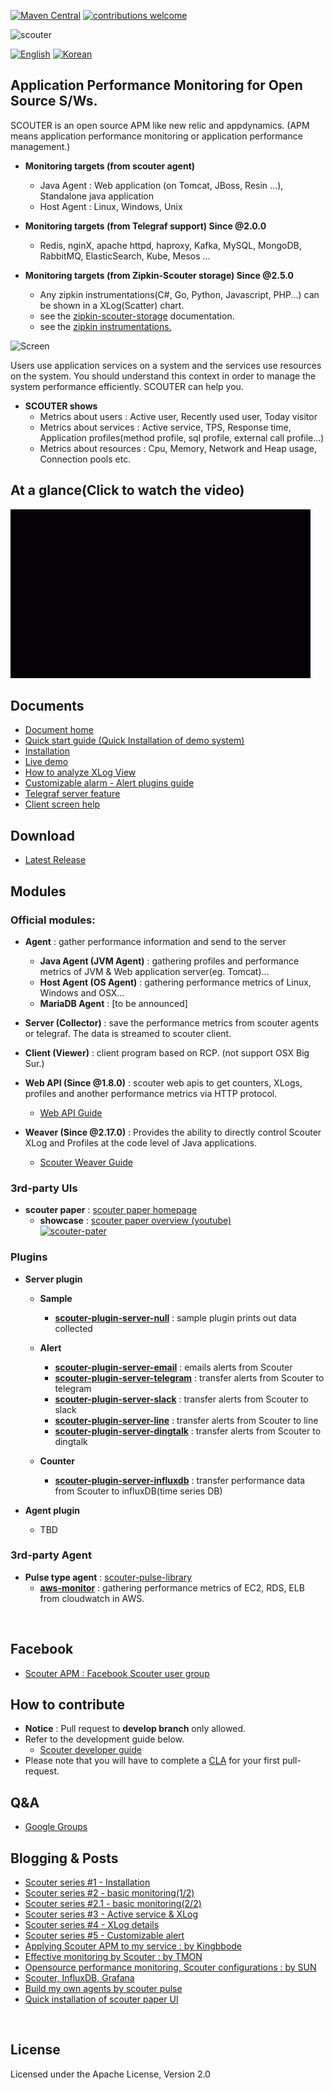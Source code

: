[![Maven Central](https://maven-badges.herokuapp.com/maven-central/io.github.scouter-project/scouter-parent/badge.svg?t=1)](https://maven-badges.herokuapp.com/maven-central/io.github.scouter-project/scouter-parent)
[![contributions welcome](https://img.shields.io/badge/contributions-welcome-brightgreen.svg?style=flat)](https://github.com/scouter-project/scouter/issues)


![scouter](./scouter.document/img/main/scouter-logo-w200.png)

[![English](https://img.shields.io/badge/language-English-orange.svg)](README.md) [![Korean](https://img.shields.io/badge/language-Korean-blue.svg)](README_kr.md)

## Application Performance Monitoring for Open Source S/Ws.
SCOUTER is an open source APM like new relic and appdynamics.
(APM means application performance monitoring or application performance management.)

 - **Monitoring targets (from scouter agent)**
   - Java Agent : Web application (on Tomcat, JBoss, Resin ...), Standalone java application
   - Host Agent : Linux, Windows, Unix

 - **Monitoring targets (from Telegraf support) Since @2.0.0**
   - Redis, nginX, apache httpd, haproxy, Kafka, MySQL, MongoDB, RabbitMQ, ElasticSearch, Kube, Mesos ...

 - **Monitoring targets (from Zipkin-Scouter storage) Since @2.5.0**
   - Any zipkin instrumentations(C#, Go, Python, Javascript, PHP...) can be shown in a XLog(Scatter) chart. 
   - see the [zipkin-scouter-storage](https://github.com/scouter-project/zipkin-scouter) documentation.
   - see the [zipkin instrumentations.](https://zipkin.io/pages/extensions_choices.html)  
  
![Screen](./scouter.document/img/main/dashboard-sample-1.png)

Users use application services on a system and the services use resources on the system.
You should understand this context in order to manage the system performance efficiently.
SCOUTER can help you.

- **SCOUTER shows**
  - Metrics about users : Active user, Recently used user, Today visitor
  - Metrics about services : Active service, TPS, Response time, Application profiles(method profile, sql profile, external call profile...)
  - Metrics about resources : Cpu, Memory, Network and Heap usage, Connection pools etc.

## At a glance(Click to watch the video)
[![Demo gif](./scouter.document/img/main/scouter-movie.gif)](https://youtu.be/iuArTzsD7Ws)

## Documents
 - [Document home](./scouter.document/index.md)
 - [Quick start guide (Quick Installation of demo system)](./scouter.document/main/Quick-Start.md)
 - [Installation](./scouter.document/main/Setup.md)
 - [Live demo](./scouter.document/main/Live-Demo.md)
 - [How to analyze XLog View](./scouter.document/client/Reading-XLog.md)
 - [Customizable alarm - Alert plugins guide](./scouter.document/main/Alert-Plugin-Guide.md)
 - [Telegraf server feature](./scouter.document/main/Telegraf-Server.md)
 - [Client screen help](./scouter.document/client/How-To-Use-Client.md)

## Download
 - [Latest Release](https://github.com/scouter-project/scouter/releases/)

## Modules
### Official modules:

- **Agent** : gather performance information and send to the server
  - **Java Agent (JVM Agent)** : gathering profiles and performance metrics of JVM & Web application server(eg. Tomcat)...
  - **Host Agent (OS Agent)** : gathering performance metrics of Linux, Windows and OSX...
  - **MariaDB Agent** : [to be announced]

- **Server (Collector)** : save the performance metrics from scouter agents or telegraf. The data is streamed to scouter client.

- **Client (Viewer)** : client program based on RCP. (not support OSX Big Sur.)

- **Web API (Since @1.8.0)** : scouter web apis to get counters, XLogs, profiles and another performance metrics via HTTP protocol.
  - [Web API Guide](./scouter.document/tech/Web-API-Guide.md)
- **Weaver (Since @2.17.0)** : Provides the ability to directly control Scouter XLog and Profiles at the code level of Java applications.
  - [Scouter Weaver Guide](./scouter.document/weaver/Weaver-Guide.md)

### 3rd-party UIs
- **scouter paper** : [scouter paper homepage](https://scouter-contrib.github.io/scouter-paper/)
  - **showcase** : [scouter paper overview (youtube)](https://www.youtube.com/watch?v=NjJ0dGhdIbU)  
[![scouter-pater](https://scouter-contrib.github.io/scouter-paper/img/img12.png)](https://www.youtube.com/watch?v=NjJ0dGhdIbU)

### Plugins
- **Server plugin**
  - **Sample**
    - **[scouter-plugin-server-null](https://github.com/scouter-project/scouter-plugin-server-null)** : sample plugin prints out data collected
  
  - **Alert**
    - **[scouter-plugin-server-email](https://github.com/scouter-contrib/scouter-plugin-server-alert-email)** : emails alerts from Scouter
    - **[scouter-plugin-server-telegram](https://github.com/scouter-contrib/scouter-plugin-server-alert-telegram)** : transfer alerts from Scouter to telegram
    - **[scouter-plugin-server-slack](https://github.com/scouter-contrib/scouter-plugin-server-alert-slack)** : transfer alerts from Scouter to slack
    - **[scouter-plugin-server-line](https://github.com/scouter-contrib/scouter-plugin-server-alert-line)** : transfer alerts from Scouter to line
    - **[scouter-plugin-server-dingtalk](https://github.com/scouter-contrib/scouter-plugin-server-alert-dingtalk)** : transfer alerts from Scouter to dingtalk
    
  - **Counter** 
    - **[scouter-plugin-server-influxdb](https://github.com/scouter-contrib/scouter-plugin-server-influxdb)** : transfer performance data from Scouter to influxDB(time series DB)  

- **Agent plugin**
  - TBD

### 3rd-party Agent
- **Pulse type agent** : [scouter-pulse-library](https://github.com/scouter-contrib/scouter-pulse)
  - **[aws-monitor](https://github.com/nices96/scouter-pulse-aws-monitor)** : gathering performance metrics of EC2, RDS, ELB from cloudwatch in AWS.

<br>

## Facebook
 - [Scouter APM : Facebook Scouter user group](https://www.facebook.com/groups/scouterapm/)

## How to contribute
 - **Notice** : Pull request to **develop branch** only allowed.
 - Refer to the development guide below.
   - [Scouter developer guide](./scouter.document/tech/Developer-Guide.md)
 - Please note that you will have to complete a [CLA](http://goo.gl/forms/xSmYs8qM9J) for your first pull-request.

## Q&A
 - [Google Groups](https://groups.google.com/forum/#!forum/scouter-project)

## Blogging & Posts
 - [Scouter series #1 - Installation](https://translate.google.co.kr/translate?hl=ko&sl=ko&tl=en&u=https%3A%2F%2Fgunsdevlog.blogspot.kr%2F2017%2F07%2Fscouter-apm-1.html)
 - [Scouter series #2 - basic monitoring(1/2)](https://translate.google.co.kr/translate?hl=ko&sl=ko&tl=en&u=https%3A%2F%2Fgunsdevlog.blogspot.kr%2F2017%2F07%2Fscouter-apm-2-12.html)
 - [Scouter series #2.1 - basic monitoring(2/2)](https://translate.google.co.kr/translate?hl=ko&sl=ko&tl=en&u=https%3A%2F%2Fgunsdevlog.blogspot.kr%2F2017%2F07%2Fscouter-apm-basic-monitoring-2.html)
 - [Scouter series #3 - Active service & XLog](https://translate.google.co.kr/translate?hl=ko&sl=ko&tl=en&u=http%3A%2F%2Fgunsdevlog.blogspot.kr%2F2018%2F05%2Fscouter-apm-xlog-howto.html)
 - [Scouter series #4 - XLog details](https://translate.google.co.kr/translate?hl=ko&sl=ko&tl=en&u=http%3A%2F%2Fgunsdevlog.blogspot.kr%2F2018%2F05%2Fscouter-apm-active-service-xlog.html)
 - [Scouter series #5 - Customizable alert](https://translate.google.co.kr/translate?hl=ko&sl=ko&tl=en&u=http%3A%2F%2Fgunsdevlog.blogspot.kr%2F2018%2F05%2Fscouter-customizable-alert.html)
 - [Applying Scouter APM to my service : by Kingbbode](https://translate.google.co.kr/translate?hl=ko&sl=ko&tl=en&u=http%3A%2F%2Fkingbbode.tistory.com%2F12)
 - [Effective monitoring by Scouter : by TMON](https://translate.google.co.kr/translate?hl=ko&sl=ko&tl=en&u=http%3A%2F%2Fblog.naver.com%2FPostView.nhn%3FblogId%3Dtmondev%26logNo%3D220870505665)
 - [Opensource performance monitoring, Scouter configurations : by SUN](https://translate.google.co.kr/translate?hl=ko&sl=ko&tl=en&u=http%3A%2F%2Fwww.popit.kr%2Fscouter-open-source-apm-config%2F)
 - [Scouter, InfluxDB, Grafana](https://translate.google.co.kr/translate?hl=ko&sl=ko&tl=en&u=https%3A%2F%2Fgunleeblog.wordpress.com%2F2016%2F04%2F01%2Fopen-source-apm-scouter-influxdb-grafana-%25EC%2597%25B0%25EB%258F%2599-step-by-step%2F)
 - [Build my own agents by scouter pulse](https://translate.google.co.kr/translate?hl=ko&sl=ko&tl=en&u=https%3A%2F%2Fgunleeblog.wordpress.com%2F2016%2F09%2F07%2Fscouter-pulse%25EB%25A5%25BC-%25EC%259D%25B4%25EC%259A%25A9%25ED%2595%2598%25EC%2597%25AC-%25EB%2582%2598%25EB%25A7%258C%25EC%259D%2598-agent-%25EB%25A7%258C%25EB%2593%25A4%25EA%25B8%25B0%2F)
 - [Quick installation of scouter paper UI](https://gunsdevlog.blogspot.kr/2018/04/scouter-web-ui-paper.html)

<br>
 
## License
Licensed under the Apache License, Version 2.0
<br>

